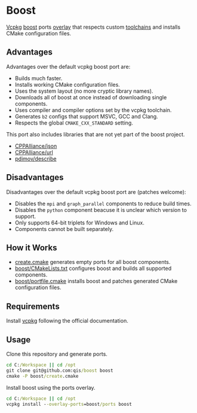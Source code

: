 # Boost
[Vcpkg][vcpkg] [boost][boost] ports [overlay][overlay] that respects custom
[toolchains][toolchains] and installs CMake configuration files.

## Advantages
Advantages over the default vcpkg boost port are:

- Builds much faster.
- Installs working CMake configuration files.
- Uses the system layout (no more cryptic library names).
- Downloads all of boost at once instead of downloading single components.
- Uses compiler and compiler options set by the vcpkg toolchain.
- Generates `b2` configs that support MSVC, GCC and Clang.
- Respects the global `CMAKE_CXX_STANDARD` setting.

This port also includes libraries that are not yet part of the boost project.

- [CPPAlliance/json](https://github.com/CPPAlliance/json)
- [CPPAlliance/url](https://github.com/CPPAlliance/url)
- [pdimov/describe](https://github.com/pdimov/describe)

## Disadvantages
Disadvantages over the default vcpkg boost port are (patches welcome):

- Disables the `mpi` and `graph_parallel` components to reduce build times.
- Disables the `python` component beacuse it is unclear which version to support.
- Only supports 64-bit triplets for Windows and Linux.
- Components cannot be built separately.

## How it Works
- [create.cmake](create.cmake) generates empty ports for all boost components.
- [boost/CMakeLists.txt](boost/CMakeLists.txt) configures boost and builds all supported components.
- [boost/portfile.cmake](boost/portfile.cmake) installs boost and patches generated CMake configuration files.

## Requirements
Install [vcpkg](https://github.com/microsoft/vcpkg) following the official documentation.

## Usage
Clone this repository and generate ports.

```cmd
cd C:/Workspace || cd /opt
git clone git@github.com:qis/boost boost
cmake -P boost/create.cmake
```

Install boost using the ports overlay.

```cmd
cd C:/Workspace || cd /opt
vcpkg install --overlay-ports=boost/ports boost
```

[boost]: https://www.boost.org/
[vcpkg]: https://github.com/microsoft/vcpkg
[overlay]: https://github.com/microsoft/vcpkg/blob/master/docs/specifications/ports-overlay.md
[toolchains]: https://github.com/qis/toolchains
